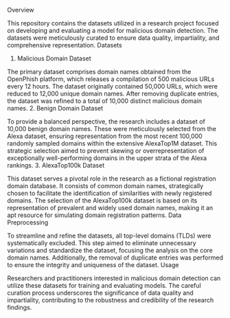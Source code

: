 Overview

This repository contains the datasets utilized in a research project focused on developing and evaluating a model for malicious domain detection. The datasets were meticulously curated to ensure data quality, impartiality, and comprehensive representation.
Datasets
1. Malicious Domain Dataset

The primary dataset comprises domain names obtained from the OpenPhish platform, which releases a compilation of 500 malicious URLs every 12 hours. The dataset originally contained 50,000 URLs, which were reduced to 12,000 unique domain names. After removing duplicate entries, the dataset was refined to a total of 10,000 distinct malicious domain names.
2. Benign Domain Dataset

To provide a balanced perspective, the research includes a dataset of 10,000 benign domain names. These were meticulously selected from the Alexa dataset, ensuring representation from the most recent 100,000 randomly sampled domains within the extensive AlexaTop1M dataset. This strategic selection aimed to prevent skewing or overrepresentation of exceptionally well-performing domains in the upper strata of the Alexa rankings.
3. AlexaTop100k Dataset

This dataset serves a pivotal role in the research as a fictional registration domain database. It consists of common domain names, strategically chosen to facilitate the identification of similarities with newly registered domains. The selection of the AlexaTop100k dataset is based on its representation of prevalent and widely used domain names, making it an apt resource for simulating domain registration patterns.
Data Preprocessing

To streamline and refine the datasets, all top-level domains (TLDs) were systematically excluded. This step aimed to eliminate unnecessary variations and standardize the dataset, focusing the analysis on the core domain names. Additionally, the removal of duplicate entries was performed to ensure the integrity and uniqueness of the dataset.
Usage

Researchers and practitioners interested in malicious domain detection can utilize these datasets for training and evaluating models. The careful curation process underscores the significance of data quality and impartiality, contributing to the robustness and credibility of the research findings.

